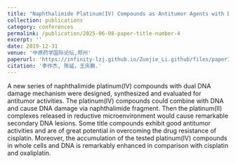 ```yaml
---
title: "Naphthalimide Platinum(IV) Compounds as Antitumor Agents with Dual DNA Damage Mechanism to Overcome Cisplatin Resistance"
collection: publications
category: conferences
permalink: /publication/2025-06-08-paper-title-number-4
excerpt: ''
date: 2019-12-31
venue: '中原药学国际论坛,郑州'
paperurl: 'https://infinity-lzj.github.io/Zuojie_Li.github/files/paper1.pdf{:target="_blank"}'
citation: '李作杰, 陈延，王庆鹏.'
---
```

A new series of naphthalimide platinum(IV) compounds with dual DNA damage mechanism were designed, synthesized and evaluated for antitumor activities. The platinum(IV) compounds could combine with DNA and cause DNA damage via naphthalimide fragment. Then the platinum(II) complexes released in reductive microenvironment would cause remarkable secondary DNA lesions. Some title compounds exhibit good antitumor activities and are of great potential in overcoming the drug resistance of cisplatin. Moreover, the accumulation of the tested platinum(IV) compounds in whole cells and DNA is remarkably enhanced in comparison with cisplatin and oxaliplatin. 
